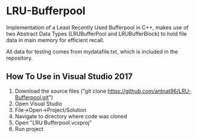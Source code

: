 # LRU-Bufferpool
Implementation of a Least Recently Used Bufferpool in C++, makes use of two Abstract Data Types (LRUBufferPool and LRUBufferBlock) to hold file data in main memory for efficient recall.

All data for testing comes from mydatafile.txt, which is included in the repository.

## How To Use in Visual Studio 2017
1. Download the source files ("git clone https://github.com/antnat96/LRU-Bufferpool.git")
2. Open Visual Studio
3. File->Open->Project/Solution
4. Navigate to directory where code was cloned
5. Open "LRU Bufferpool.vcxproj"
6. Run project
